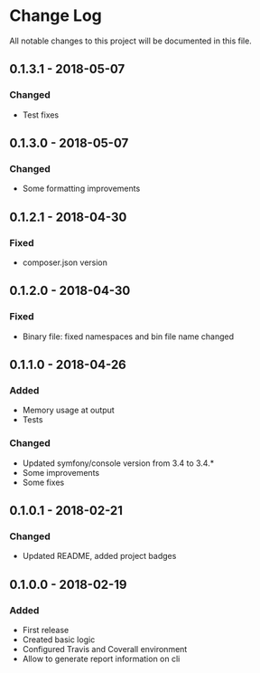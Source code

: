 # Change Log
All notable changes to this project will be documented in this file.

## 0.1.3.1 - 2018-05-07
### Changed
* Test fixes

## 0.1.3.0 - 2018-05-07
### Changed
* Some formatting improvements

## 0.1.2.1 - 2018-04-30
### Fixed
* composer.json version

## 0.1.2.0 - 2018-04-30
### Fixed
* Binary file: fixed namespaces and bin file name changed

## 0.1.1.0 - 2018-04-26
### Added
* Memory usage at output
* Tests

### Changed
* Updated symfony/console version from 3.4 to 3.4.*
* Some improvements
* Some fixes

## 0.1.0.1 - 2018-02-21
### Changed
* Updated README, added project badges


## 0.1.0.0 - 2018-02-19
### Added
* First release
* Created basic logic
* Configured Travis and Coverall environment
* Allow to generate report information on cli
